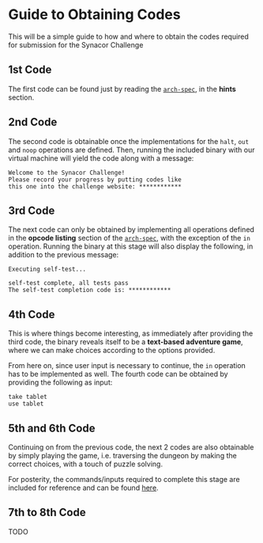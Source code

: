 # Guide to Obtaining Codes

This will be a simple guide to how and where to obtain the codes required for
submission for the Synacor Challenge

## 1st Code

The first code can be found just by reading the [`arch-spec`](../arch-spec),
in the **hints** section.

## 2nd Code

The second code is obtainable once the implementations for the `halt`, `out`
and `noop` operations are defined. Then, running the included binary with
our virtual machine will yield the code along with a message:

```shell
Welcome to the Synacor Challenge!
Please record your progress by putting codes like
this one into the challenge website: ************

```

## 3rd Code
The next code can only be obtained by implementing all operations defined in
the **opcode listing** section of the [`arch-spec`](../arch-spec), with the
exception of the `in` operation. Running the binary at this stage will also
display the following, in addition to the previous message:

```shell
Executing self-test...

self-test complete, all tests pass
The self-test completion code is: ************
```

## 4th Code
This is where things become interesting, as immediately after providing the
third code, the binary reveals itself to be a **text-based adventure game**,
where we can make choices according to the options provided.

From here on, since user input is necessary to continue, the `in` operation
has to be implemented as well. The fourth code can be obtained by providing
the following as input:

```shell
take tablet
use tablet
```

## 5th and 6th Code
Continuing on from the previous code, the next 2 codes are also obtainable by
simply playing the game, i.e. traversing the dungeon by making the correct
choices, with a touch of puzzle solving.

For posterity, the commands/inputs required to complete this stage are included
for reference and can be found [here](./dungeon.txt).

## 7th to 8th Code

TODO
